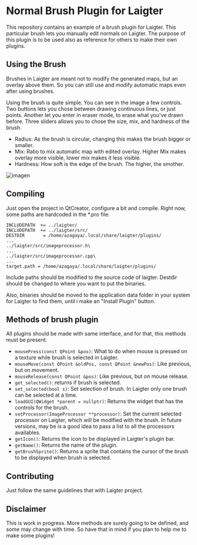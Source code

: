 # Normal Brush Plugin for Laigter

This repository contains an example of a brush plugin for Laigter. This particular brush lets you manually edit normals on Laigter.
The purpose of this plugin is to be used also as reference for others to make their own plugins.

## Using the Brush

Brushes in Laigter are meant not to modify the generated maps, but an overlay above them. So you can still use and modify automatic maps even after using brushes.

Using the brush is quite simple. You can see in the image a few controls. Two buttons lets you chose between drawing continuous lines, or just points.
Another let you enter in eraser mode, to erase what you've drawn before. Three sliders allows you to chose the size, mix, and hardness of the brush.

* Radius: As the brush is circular, changing this makes the brush bigger or smaller.
* Mix: Ratio to mix automatic map with edited overlay. Higher Mix makes overlay more visible, lower mix makes it less visible.
* Hardness: How soft is the edge of the brush. The higher, the smother.

![imagen](https://user-images.githubusercontent.com/46932830/69667928-adb4ac00-106d-11ea-86b1-4c9ecf0b445b.png)

## Compiling

Just open the project in QtCreator, configure a bit and compile. Right now, some paths are hardcoded in the *.pro file:

```
INCLUDEPATH  += ../laigter/
INCLUDEPATH  += ../laigter/src/
DESTDIR       = /home/azagaya/.local/share/laigter/plugins/
...
../laigter/src/imageprocessor.h\
...
../laigter/src/imageprocessor.cpp\
...
target.path = /home/azagaya/.local/share/laigter/plugins/
```
Include paths should be modified to the source code of laigter. Destdir should be changed to where you want to put the binaries.

Also, binaries should be moved to the application data folder in your system for Laigter to find them, until i make an "Install Plugin" button.

## Methods of brush plugin

All plugins should be made with same interface, and for that, this methods must be present.

* `mousePress(const QPoint &pos)`: What to do when mouse is pressed on a texture while brush is selected in Laigter.
* `mouseMove(const QPoint &oldPos, const QPoint &newPos)`: Like previous, but on movement.
* `mouseRelease(const QPoint &pos)`: Like previous, but on mouse release.
* `get_selected()`: returns if brush is selected.
* `set_selected(bool s)`: Set selection of brush. In Laigter only one brush can be selected at a time.
* `loadGUI(QWidget *parent = nullptr)`: Returns the widget that has the controls for the brush. 
* `setProcessor(ImageProcessor **processor)`: Set the current selected processor on Laigter, which will be modified with the brush. In future versions, may be is a good idea to pass a list to all the processors availables.
* `getIcon()`: Returns the icon to be displayed in Laigter's plugin bar.
* `getName()`: Returns the name of the plugin.
* `getBrushSprite()`: Returns a sprite that contains the cursor of the brush to be displayed when brush is selected.

## Contributing

Just follow the same guidelines that with Laigter project.

## Disclaimer

This is work in progress. More methods are surely going to be defined, and some may change with time. So have that in mind if you plan to help me to make some plugins!
